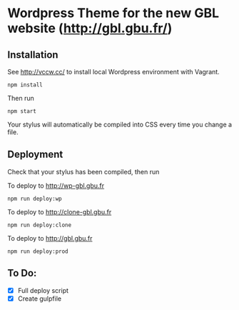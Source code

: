 # Wordpress Theme for the new GBL website (http://gbl.gbu.fr/)

## Installation

See http://vccw.cc/ to install local Wordpress environment with Vagrant.
```
npm install
```

Then run
```
npm start
```
Your stylus will automatically be compiled into CSS every time you change a file.

## Deployment

Check that your stylus has been compiled, then run

To deploy to http://wp-gbl.gbu.fr
```
npm run deploy:wp
```

To deploy to http://clone-gbl.gbu.fr
```
npm run deploy:clone
```

To deploy to http://gbl.gbu.fr
```
npm run deploy:prod
```

## To Do:
* [x] Full deploy script
* [x] Create gulpfile
